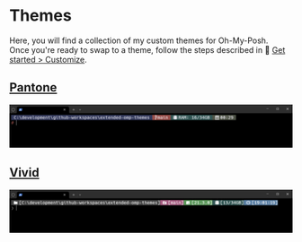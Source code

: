 # Themes

Here, you will find a collection of my custom themes for Oh-My-Posh. <br />
Once you're ready to swap to a theme, follow the steps described in 🚀 [Get started > Customize](https://ohmyposh.dev/docs/installation/customize).

## [Pantone](./themes/pantone.omp.json)

![patone](./screenshots/pantone.png)

## [Vivid](./themes/vivid.omp.json)

![vivid](./screenshots/vivid.png)